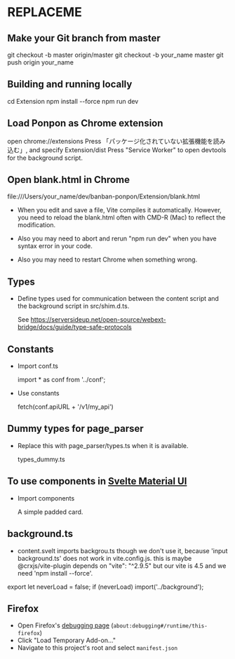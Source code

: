 # REPLACEME

## Make your Git branch from master

  git checkout -b master origin/master
  git checkout -b your_name master
  git push origin your_name

## Building and running locally

   cd Extension
   npm install --force
   npm run dev

## Load Ponpon as Chrome extension

   open chrome://extensions
   Press 「パッケージ化されていない拡張機能を読み込む」, and specify Extension/dist
   Press "Service Worker" to open devtools for the background script.


## Open blank.html in Chrome

  file:///Users/your_name/dev/banban-ponpon/Extension/blank.html

- When you edit and save a file, Vite compiles it automatically. However, you need to reload the
  blank.html often with CMD-R (Mac) to reflect the modification.

- Also you may need to abort and rerun "npm run dev" when you have syntax error in your code.

- Also you may need to restart Chrome when something wrong.


## Types

- Define types used for communication between the content script and the background script in src/shim.d.ts.

  See https://serversideup.net/open-source/webext-bridge/docs/guide/type-safe-protocols

## Constants

- Import conf.ts

  import * as conf from '../conf';

- Use constants

  fetch(conf.apiURL + '/v1/my_api')

## Dummy types for page_parser

- Replace this with page_parser/types.ts when it is available.

  types_dummy.ts

## To use components in [Svelte Material UI](https://sveltematerialui.com/)

- Import components

  <script>
    import Card from '@smui/card';
  </script>

  <Card padded>A simple padded card.</Card>

## background.ts

- content.svelt imports backgrou.ts though we don't use it, because 'input background.ts' does
  not work in vite.config.js. this is maybe @crxjs/vite-plugin depends on "vite": "^2.9.5" but
  our vite is 4.5 and we need 'npm install --force'.

 export let neverLoad = false;
 if (neverLoad) import('../background');

## Firefox

- Open Firefox's [debugging page](about:debugging#/runtime/this-firefox) (`about:debugging#/runtime/this-firefox`)
- Click "Load Temporary Add-on..."
- Navigate to this project's root and select `manifest.json`
